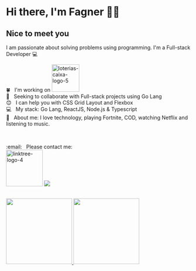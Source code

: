 # Hi there, I'm Fagner 👋🏻

## Nice to meet you
I am passionate about solving problems using programming.
I'm a Full-stack Developer :computer:

 :four_leaf_clover: &nbsp; I'm working on <a href="http://loterias.caixa.gov.br/wps/portal/loterias" target="_blank"><img src="https://logodownload.org/wp-content/uploads/2020/01/loterias-caixa-logo-5.png" alt="loterias-caixa-logo-5" heigth="75" width="75" /></a>
 <br/> :purple_heart: &nbsp; Seeking to collaborate with Full-stack projects using Go Lang
 <br/> :blush: &nbsp; I can help you with CSS Grid Layout and Flexbox
 <br/> :computer: &nbsp; My stack: Go Lang, ReactJS, Node.js & Typescript
 <br/> 💬  &nbsp; About me: I love technology, playing Fortnite, COD, watching Netflix and listening to music.
 
##
 
<div> 
<br/> :email: &nbsp; Please contact me:
<br/>
<a href="https://linktr.ee/FagnerrLima" target="_blank"><img src="https://logodownload.org/wp-content/uploads/2019/09/linktree-logo-4.png" alt="linktree-logo-4" heigth="100" width="100" /></a>
  <a href="https://instagram.com/fagnerrlima" target="_blank"><img src="https://img.shields.io/badge/-Instagram-%23E4405F?style=for-the-badge&logo=instagram&logoColor=white" target="_blank"></a>

 
</div>

##

 <div>
  <a href="https://github.com/nagref">
  <img height="180em" src="https://github-readme-stats.vercel.app/api?username=nagref&show_icons=true&theme=dark&include_all_commits=true&count_private=true"/>
  <img height="180em" src="https://github-readme-stats.vercel.app/api/top-langs/?username=nagref&layout=compact&langs_count=16&theme=dark"/>
<div>

  
  
